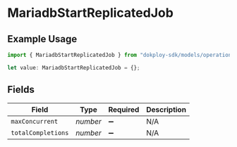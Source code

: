 # MariadbStartReplicatedJob

## Example Usage

```typescript
import { MariadbStartReplicatedJob } from "dokploy-sdk/models/operations";

let value: MariadbStartReplicatedJob = {};
```

## Fields

| Field              | Type               | Required           | Description        |
| ------------------ | ------------------ | ------------------ | ------------------ |
| `maxConcurrent`    | *number*           | :heavy_minus_sign: | N/A                |
| `totalCompletions` | *number*           | :heavy_minus_sign: | N/A                |